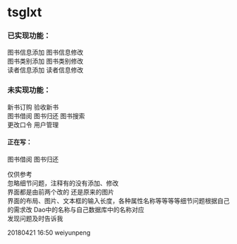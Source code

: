 # tsglxt

### 已实现功能：<br>
图书信息添加 图书信息修改<br>
图书类别添加 图书类别修改<br>
读者信息添加 读者信息修改<br>

### 未实现功能：<br>
新书订购 验收新书<br>
图书借阅 图书归还 图书搜索<br>
更改口令 用户管理<br>

#### 正在写：<br> 
图书借阅 图书归还<br>

仅供参考<br>
忽略细节问题，注释有的没有添加、修改<br>
界面都是由前两个改的 还是原来的图片<br>
界面的布局、图片、文本框的输入长度，各种属性名称等等等等细节问题根据自己的需求改 Dao中的名称与自己数据库中的名称对应<br>
发现问题及时告诉我<br>

20180421 16:50 weiyunpeng

